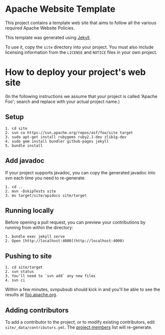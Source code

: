 <!--
{% comment %}
Licensed to the Apache Software Foundation (ASF) under one or more
contributor license agreements.  See the NOTICE file distributed with
this work for additional information regarding copyright ownership.
The ASF licenses this file to you under the Apache License, Version 2.0
(the "License"); you may not use this file except in compliance with
the License.  You may obtain a copy of the License at

http://www.apache.org/licenses/LICENSE-2.0

Unless required by applicable law or agreed to in writing, software
distributed under the License is distributed on an "AS IS" BASIS,
WITHOUT WARRANTIES OR CONDITIONS OF ANY KIND, either express or implied.
See the License for the specific language governing permissions and
limitations under the License.
{% endcomment %}
-->

# Apache Website Template

This project contains a template web site that aims to follow all the various required
Apache Website Policies.

This template was generated using [Jekyll](https://jekyllrb.com/).

To use it, copy the `site` directory into your project.  You must also
include licensing information from the `LICENSE` and `NOTICE` files in
your own project.

# How to deploy your project's web site

(In the following instructions we assume that your project is called
'Apache Foo'; search and replace with your actual project name.)

## Setup

```
1. cd site
2. svn co https://svn.apache.org/repos/asf/foo/site target
3. sudo apt-get install rubygems ruby2.1-dev zlib1g-dev
4. sudo gem install bundler github-pages jekyll
5. bundle install
```

## Add javadoc

If your project supports javadoc, you can copy the generated javadoc
into svn each time you need to re-generate.

```
1. cd ..
2. mvn -DskipTests site
3. mv target/site/apidocs site/target
```

## Running locally

Before opening a pull request, you can preview your contributions by
running from within the directory:

```
1. bundle exec jekyll serve
2. Open [http://localhost:4000](http://localhost:4000)
```

## Pushing to site

```
1. cd site/target
2. svn status
3. You'll need to `svn add` any new files
4. svn ci
```

Within a few minutes, svnpubsub should kick in and you'll be able to
see the results at
[foo.apache.org](https://foo.apache.org/).

## Adding contributors

To add a contributor to the project, or to modify existing contributors,
edit `site/_data/contributors.yml`.
The [project members](http://localhost:4000/community.html#project-members)
list will re-generate.
